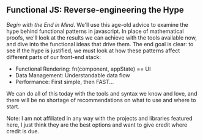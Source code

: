 ## Functional JS: Reverse-engineering the Hype

_Begin with the End in Mind_. We'll use this age-old advice to examine the hype behind functional patterns in javascript. In place of mathematical proofs, we'll look at the results we can achieve with the tools available now, and dive into the functional ideas that drive them. The end goal is clear: to see if the hype is justified, we must look at how these patterns affect different parts of our front-end stack:

* Functional Rendering: fn(component, appState) == UI
* Data Management: Understandable data flow
* Performance: First simple, then FAST...

We can do all of this today with the tools and syntax we know and love, and there will be no shortage of recommendations on what to use and where to start.

Note: I am not affiliated in any way with the projects and libraries featured here, I just think they are the best options and want to give credit where credit is due.

